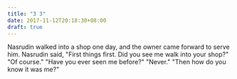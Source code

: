 ```yaml
---
title: "3 3"
date: 2017-11-12T20:18:30+08:00
draft: true
---
```


Nasrudin walked into a shop one day, and the owner came forward to serve him. Nasrudin said, "First things first. Did you see me walk into your shop?" "Of course." "Have you ever seen me before?" "Never." "Then how do you know it was me?"
